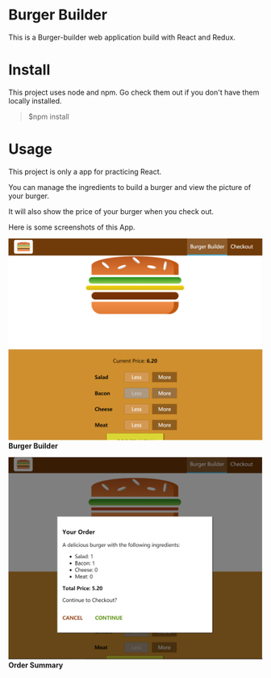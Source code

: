 # Burger Builder

This is a Burger-builder web application build with React and Redux.

# Install

This project uses node and npm. Go check them out if you don't have them locally installed.

> $npm install

# Usage

This project is only a app for practicing React. 

You can manage the ingredients to build a burger and view the picture of your burger. 

It will also show the price of your burger when you check out.

Here is some screenshots of this App.

![ScreenShot](https://raw.githubusercontent.com/FanFan0919/Burger-Builder/master/Screenshots/burgerBuilder.png)
**Burger Builder**

![ScreenShot](https://raw.githubusercontent.com/FanFan0919/Burger-Builder/master/Screenshots/OrderSummary.png)
**Order Summary**
